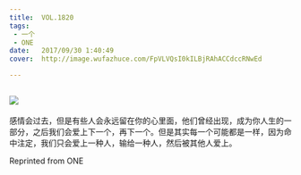 ```yaml
---
title:	VOL.1820
tags:
 - 一个
 - ONE
date:	2017/09/30 1:40:49
cover:	http://image.wufazhuce.com/FpVLVQsI0kILBjRAhACCdccRNwEd

---
```

![](http://image.wufazhuce.com/FpVLVQsI0kILBjRAhACCdccRNwEd)
---

感情会过去，但是有些人会永远留在你的心里面，他们曾经出现，成为你人生的一部分，之后我们会爱上下一个，再下一个。但是其实每一个可能都是一样，因为命中注定，我们只会爱上一种人，输给一种人，然后被其他人爱上。
 
Reprinted from ONE

